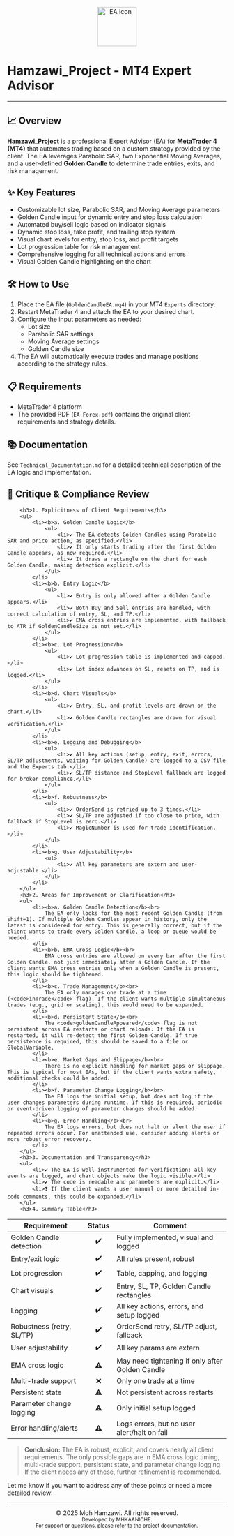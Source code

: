 

<!-- Banner image for GitHub (optional, can be replaced with your own) -->
<p align="center">
  <img src="https://img.icons8.com/ios-filled/100/2a5d9f/robot-2.png" alt="EA Icon" width="90"/>
</p>

# Hamzawi_Project - MT4 Expert Advisor

---
## 📈 Overview

**Hamzawi_Project** is a professional Expert Advisor (EA) for **MetaTrader 4 (MT4)** that automates trading based on a custom strategy provided by the client.
The EA leverages Parabolic SAR, two Exponential Moving Averages, and a user-defined **Golden Candle** to determine trade entries, exits, and risk management.
## ✨ Key Features

- Customizable lot size, Parabolic SAR, and Moving Average parameters
- Golden Candle input for dynamic entry and stop loss calculation
- Automated buy/sell logic based on indicator signals
- Dynamic stop loss, take profit, and trailing stop system
- Visual chart levels for entry, stop loss, and profit targets
- Lot progression table for risk management
- Comprehensive logging for all technical actions and errors
- Visual Golden Candle highlighting on the chart
## 🛠️ How to Use

1. Place the EA file (`GoldenCandleEA.mq4`) in your MT4 `Experts` directory.
2. Restart MetaTrader 4 and attach the EA to your desired chart.
3. Configure the input parameters as needed:
    - Lot size
    - Parabolic SAR settings
    - Moving Average settings
    - Golden Candle size
4. The EA will automatically execute trades and manage positions according to the strategy rules.
## 📋 Requirements

- MetaTrader 4 platform
- The provided PDF (`EA Forex.pdf`) contains the original client requirements and strategy details.
## 📚 Documentation

See `Technical_Documentation.md` for a detailed technical description of the EA logic and implementation.
## 📝 Critique & Compliance Review
        <h3>1. Explicitness of Client Requirements</h3>
        <ul>
            <li><b>a. Golden Candle Logic</b>
                <ul>
                    <li>✔️ The EA detects Golden Candles using Parabolic SAR and price action, as specified.</li>
                    <li>✔️ It only starts trading after the first Golden Candle appears, as now required.</li>
                    <li>✔️ It draws a rectangle on the chart for each Golden Candle, making detection explicit.</li>
                </ul>
            </li>
            <li><b>b. Entry Logic</b>
                <ul>
                    <li>✔️ Entry is only allowed after a Golden Candle appears.</li>
                    <li>✔️ Both Buy and Sell entries are handled, with correct calculation of entry, SL, and TP.</li>
                    <li>✔️ EMA cross entries are implemented, with fallback to ATR if GoldenCandleSize is not set.</li>
                </ul>
            </li>
            <li><b>c. Lot Progression</b>
                <ul>
                    <li>✔️ Lot progression table is implemented and capped.</li>
                    <li>✔️ Lot index advances on SL, resets on TP, and is logged.</li>
                </ul>
            </li>
            <li><b>d. Chart Visuals</b>
                <ul>
                    <li>✔️ Entry, SL, and profit levels are drawn on the chart.</li>
                    <li>✔️ Golden Candle rectangles are drawn for visual verification.</li>
                </ul>
            </li>
            <li><b>e. Logging and Debugging</b>
                <ul>
                    <li>✔️ All key actions (setup, entry, exit, errors, SL/TP adjustments, waiting for Golden Candle) are logged to a CSV file and the Experts tab.</li>
                    <li>✔️ SL/TP distance and StopLevel fallback are logged for broker compliance.</li>
                </ul>
            </li>
            <li><b>f. Robustness</b>
                <ul>
                    <li>✔️ OrderSend is retried up to 3 times.</li>
                    <li>✔️ SL/TP are adjusted if too close to price, with fallback if StopLevel is zero.</li>
                    <li>✔️ MagicNumber is used for trade identification.</li>
                </ul>
            </li>
            <li><b>g. User Adjustability</b>
                <ul>
                    <li>✔️ All key parameters are extern and user-adjustable.</li>
                </ul>
            </li>
        </ul>
        <h3>2. Areas for Improvement or Clarification</h3>
        <ul>
            <li><b>a. Golden Candle Detection</b><br>
                The EA only looks for the most recent Golden Candle (from shift=1). If multiple Golden Candles appear in history, only the latest is considered for entry. This is generally correct, but if the client wants to trade every Golden Candle, a loop or queue would be needed.
            </li>
            <li><b>b. EMA Cross Logic</b><br>
                EMA cross entries are allowed on every bar after the first Golden Candle, not just immediately after a Golden Candle. If the client wants EMA cross entries only when a Golden Candle is present, this logic should be tightened.
            </li>
            <li><b>c. Trade Management</b><br>
                The EA only manages one trade at a time (<code>inTrade</code> flag). If the client wants multiple simultaneous trades (e.g., grid or scaling), this would need to be expanded.
            </li>
            <li><b>d. Persistent State</b><br>
                The <code>goldenCandleAppeared</code> flag is not persistent across EA restarts or chart reloads. If the EA is restarted, it will re-detect the first Golden Candle. If true persistence is required, this should be saved to a file or GlobalVariable.
            </li>
            <li><b>e. Market Gaps and Slippage</b><br>
                There is no explicit handling for market gaps or slippage. This is typical for most EAs, but if the client wants extra safety, additional checks could be added.
            </li>
            <li><b>f. Parameter Change Logging</b><br>
                The EA logs the initial setup, but does not log if the user changes parameters during runtime. If this is required, periodic or event-driven logging of parameter changes should be added.
            </li>
            <li><b>g. Error Handling</b><br>
                The EA logs errors, but does not halt or alert the user if repeated errors occur. For unattended use, consider adding alerts or more robust error recovery.
            </li>
        </ul>
        <h3>3. Documentation and Transparency</h3>
        <ul>
            <li>✔️ The EA is well-instrumented for verification: all key events are logged, and chart objects make the logic visible.</li>
            <li>✔️ The code is readable and parameters are explicit.</li>
            <li>❓ If the client wants a user manual or more detailed in-code comments, this could be expanded.</li>
        </ul>
        <h3>4. Summary Table</h3>
| Requirement                  | Status | Comment                                      |
|------------------------------|:------:|----------------------------------------------|
| Golden Candle detection      |   ✔️   | Fully implemented, visual and logged         |
| Entry/exit logic             |   ✔️   | All rules present, robust                    |
| Lot progression              |   ✔️   | Table, capping, and logging                  |
| Chart visuals                |   ✔️   | Entry, SL, TP, Golden Candle rectangles      |
| Logging                      |   ✔️   | All key actions, errors, and setup logged    |
| Robustness (retry, SL/TP)    |   ✔️   | OrderSend retry, SL/TP adjust, fallback      |
| User adjustability           |   ✔️   | All key params are extern                    |
| EMA cross logic              |   ⚠️   | May need tightening if only after Golden Candle |
| Multi-trade support          |   ❌   | Only one trade at a time                     |
| Persistent state             |   ⚠️   | Not persistent across restarts               |
| Parameter change logging     |   ⚠️   | Only initial setup logged                    |
| Error handling/alerts        |   ⚠️   | Logs errors, but no user alert/halt on fail  |
> **Conclusion:**
> The EA is robust, explicit, and covers nearly all client requirements. The only possible gaps are in EMA cross logic timing, multi-trade support, persistent state, and parameter change logging. If the client needs any of these, further refinement is recommended.

Let me know if you want to address any of these points or need a more detailed review!
    </div>

---

<div align="center">
    &copy; 2025 Moh Hamzawi. All rights reserved.<br>
    <sub>Developed by MHKAANICHE.<br>For support or questions, please refer to the project documentation.</sub>
</div>
